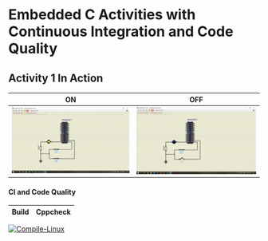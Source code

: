 # Embedded C Activities with Continuous Integration and Code Quality

## Activity 1 In Action 

|ON|OFF|
|:--:|:--:|
|![ON](simulation/ON.png)|![OFF](simulation/OFF.png)|

#### CI and Code Quality

|Build|Cppcheck|
|:--:|:--:|
[![Compile-Linux](https://github.com/ragasrikonakalla/Activity1/actions/workflows/Compile.yml/badge.svg?branch=master)](https://github.com/ragasrikonakalla/Activity1/actions/workflows/Compile.yml)

